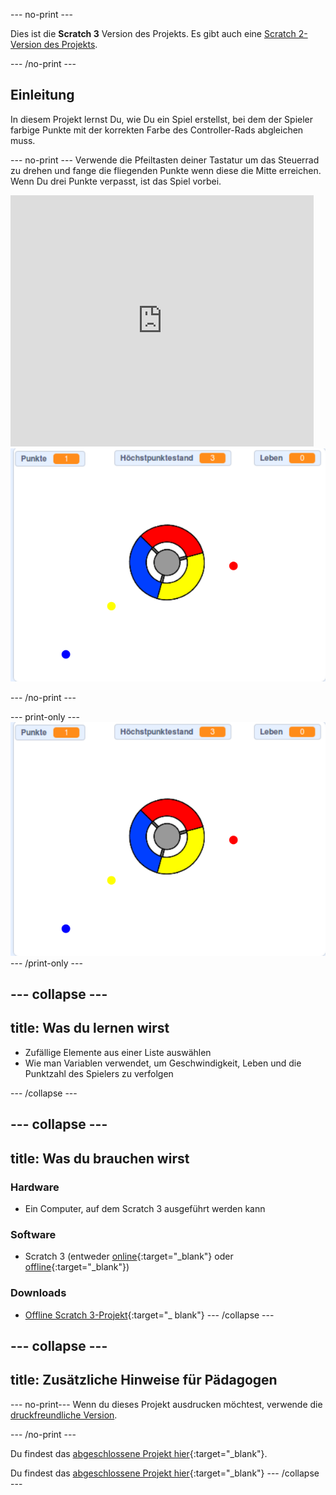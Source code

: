 --- no-print ---

Dies ist die **Scratch 3** Version des Projekts. Es gibt auch eine [Scratch 2-Version des Projekts](https://projects.raspberrypi.org/de-DE/projects/catch-the-dots-scratch2).

--- /no-print ---

## Einleitung

In diesem Projekt lernst Du, wie Du ein Spiel erstellst, bei dem der Spieler farbige Punkte mit der korrekten Farbe des Controller-Rads abgleichen muss.

--- no-print --- Verwende die Pfeiltasten deiner Tastatur um das Steuerrad zu drehen und fange die fliegenden Punkte wenn diese die Mitte erreichen. Wenn Du drei Punkte verpasst, ist das Spiel vorbei.

<div class="scratch-preview">
  <iframe allowtransparency="true" width="485" height="402" src="https://scratch.mit.edu/projects/embed/338958160/?autostart=false" frameborder="0" scrolling="no"></iframe>
  <img src="images/dots-final.png">
</div>

--- /no-print ---

--- print-only --- ![Dots screenshot](images/dots-final.png) --- /print-only ---

--- collapse ---
---
title: Was du lernen wirst
---

+ Zufällige Elemente aus einer Liste auswählen
+ Wie man Variablen verwendet, um Geschwindigkeit, Leben und die Punktzahl des Spielers zu verfolgen

--- /collapse ---

--- collapse ---
---
title: Was du brauchen wirst
---

### Hardware

+ Ein Computer, auf dem Scratch 3 ausgeführt werden kann

### Software

+ Scratch 3 (entweder [online](https://rpf.io/scratchon){:target="_blank"} oder [offline](https://rpf.io/scratchoff){:target="_blank"})

### Downloads

+ [Offline Scratch 3-Projekt](https://rpf.io/p/de-DE/catch-the-dots-go){:target="_ blank"} --- /collapse ---

--- collapse ---
---
title: Zusätzliche Hinweise für Pädagogen
---

--- no-print--- 
Wenn du dieses Projekt ausdrucken möchtest, verwende die [druckfreundliche Version](https://projects.raspberrypi.org/de-DE/projects/catch-the-dots/print). 

--- /no-print ---

Du findest das [abgeschlossene Projekt hier](https://rpf.io/p/de-DE/catch-the-dots-get){:target="_blank"}.

Du findest das [abgeschlossene Projekt hier](https://scratch.mit.edu/projects/252923761/#editor){:target="_blank"} --- /collapse ---